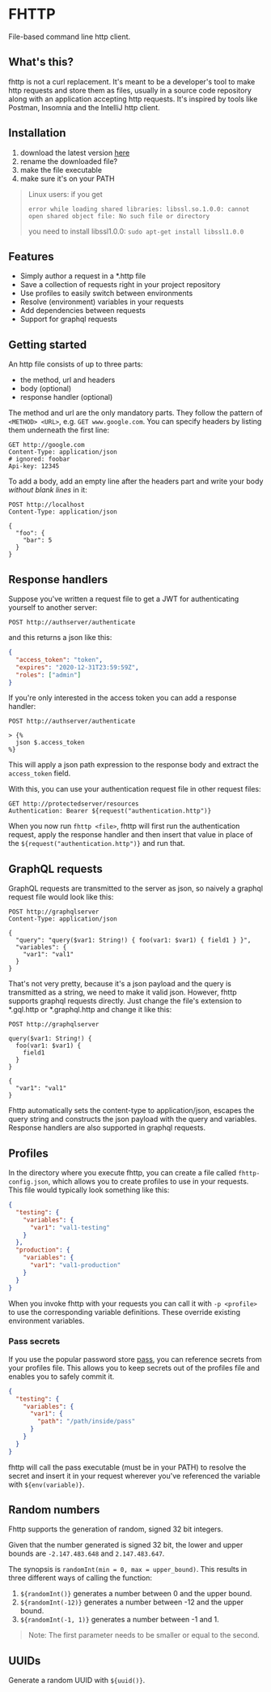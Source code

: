 # FHTTP
File-based command line http client.

## What's this?
fhttp is not a curl replacement. It's meant to be a developer's tool to make http requests and store them as files, usually in a source code repository along with an application accepting http requests. It's inspired by tools like Postman, Insomnia and the IntelliJ http client.

## Installation
1. download the latest version [here](https://github.com/Leopard2A5/fhttp/releases)
1. rename the downloaded file?
1. make the file executable
1. make sure it's on your PATH

> Linux users: if you get
>
>`error while loading shared libraries: libssl.so.1.0.0: cannot open shared object file: No such file or directory`
>
>you need to install libssl1.0.0: `sudo apt-get install libssl1.0.0`

## Features
* Simply author a request in a *.http file
* Save a collection of requests right in your project repository
* Use profiles to easily switch between environments
* Resolve (environment) variables in your requests
* Add dependencies between requests
* Support for graphql requests

## Getting started
An http file consists of up to three parts:
* the method, url and headers
* body (optional)
* response handler (optional)

The method and url are the only mandatory parts. They follow the pattern of `<METHOD> <URL>`, e.g.  `GET www.google.com`.
You can specify headers by listing them underneath the first line:

```http request
GET http://google.com
Content-Type: application/json
# ignored: foobar
Api-key: 12345
```

To add a body, add an empty line after the headers part and write your body *without blank lines* in it:

```http request
POST http://localhost
Content-Type: application/json

{
  "foo": {
    "bar": 5
  }
}
```

## Response handlers
Suppose you've written a request file to get a JWT for authenticating yourself to another server:
```http request
POST http://authserver/authenticate
```

and this returns a json like this:
```json
{
  "access_token": "token",
  "expires": "2020-12-31T23:59:59Z",
  "roles": ["admin"]
}
```

If you're only interested in the access token you can add a response handler:
```
POST http://authserver/authenticate

> {%
  json $.access_token
%}
```

This will apply a json path expression to the response body and extract the `access_token` field.

With this, you can use your authentication request file in other request files:

```http request
GET http://protectedserver/resources
Authentication: Bearer ${request("authentication.http")}
```

When you now run `fhttp <file>`, fhttp will first run the authentication request, apply the response handler and then insert that value in place of the `${request("authentication.http")}` and run that.

## GraphQL requests
GraphQL requests are transmitted to the server as json, so naively a graphql request file would look like this:
```http request
POST http://graphqlserver
Content-Type: application/json

{
  "query": "query($var1: String!) { foo(var1: $var1) { field1 } }",
  "variables": {
    "var1": "val1"
  }
}
```

That's not very pretty, because it's a json payload and the query is transmitted as a string, we need to make it valid json. However, fhttp supports graphql requests directly. Just change the file's extension to *.gql.http or *.graphql.http and change it like this:
```
POST http://graphqlserver

query($var1: String!) {
  foo(var1: $var1) {
    field1
  }
}

{
  "var1": "val1"
}
``` 

Fhttp automatically sets the content-type to application/json, escapes the query string and constructs the json payload with the query and variables. Response handlers are also supported in graphql requests.

## Profiles
In the directory where you execute fhttp, you can create a file called `fhttp-config.json`, which allows you to create profiles to use in your requests. This file would typically look something like this:
```json
{
  "testing": {
    "variables": {
      "var1": "val1-testing"
    }
  },
  "production": {
    "variables": {
      "var1": "val1-production"
    }
  }
}
```

When you invoke fhttp with your requests you can call it with `-p <profile>` to use the corresponding variable definitions. These override existing environment variables.

### Pass secrets
If you use the popular password store [pass](https://www.passwordstore.org/), you can reference secrets from your profiles file. This allows you to keep secrets out of the profiles file and enables you to safely commit it.
```json
{
  "testing": {
    "variables": {
      "var1": {
        "path": "/path/inside/pass"
      }
    }
  }
}
```

fhttp will call the pass executable (must be in your PATH) to resolve the secret and insert it in your request wherever you've referenced the variable with `${env(variable)}`.

## Random numbers
Fhttp supports the generation of random, signed 32 bit integers.

Given that the number generated is signed 32 bit, the lower and upper bounds are `-2.147.483.648` and `2.147.483.647`.

The synopsis is `randomInt(min = 0, max = upper_bound)`. This results in three different ways of calling the function:
1. `${randomInt()}` generates a number between 0 and the upper bound.
1. `${randomInt(-12)}` generates a number between -12 and the upper bound.
1. `${randomInt(-1, 1)}` generates a number between -1 and 1.

> Note: The first parameter needs to be smaller or equal to the second.

## UUIDs
Generate a random UUID with `${uuid()}`.

